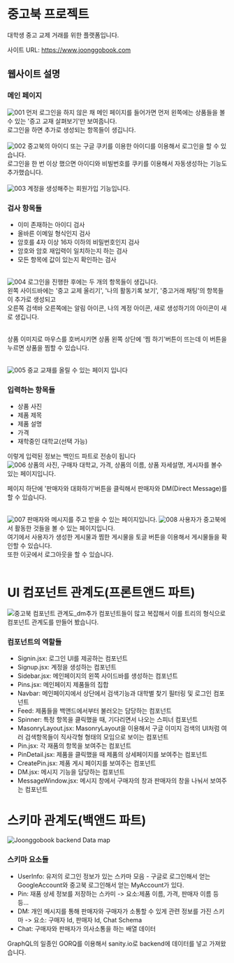# 중고북 프로젝트

대학생 중고 교제 거래를 위한 플랫폼입니다.

사이트 URL: https://www.joonggobook.com


## 웹사이트 설명

### 메인 페이지
![001](https://user-images.githubusercontent.com/72393144/192203154-69b6a886-3d24-4da6-b541-790f54246fbf.png)
먼저 로그인을 하지 않은 채 메인 페이지를 들어가면 먼저 왼쪽에는 상품들을 볼 수 있는 '증고 교재 살펴보기'만 보여줍니다.  
로그인을 하면 추가로 생성되는 항목들이 생깁니다. 
<br/><br/>
![002](https://user-images.githubusercontent.com/72393144/192203157-cfe158dd-dca6-4bc6-9202-fc585f8c56cd.png)
중고북의 아이디 또는 구글 쿠키를 이용한 아이디를 이용해서 로그인을 할 수 있습니다.<br/>
로그인을 한 번 이상 했으면 아이디와 비빌번호를 쿠키를 이용해서 자동생성하는 기능도 추가했습니다.<br/><br/>
![003](https://user-images.githubusercontent.com/72393144/192203159-019fe6d3-1a18-4572-bea1-8c471cb6d10a.png)
계정을 생성해주는 회원가입 기능입니다.<br/>
### 검사 항목들
* 이미 존재하는 아이디 검사
* 올바른 이메일 형식인지 검사
* 암호를 4자 이상 16자 이하의 비밀번호인지 검사
* 암호와 암호 재입력이 일치하는지 하는 검사
* 모든 항목에 값이 있는지 확인하는 검사<br/><br/>


![004](https://user-images.githubusercontent.com/72393144/192203160-5a678501-002b-4289-9457-c026b379deba.png)
로그인을 진행한 후에는 두 개의 항목들이 생깁니다.<br/>
왼쪽 사이드바에는 '중고 교제 올리기', '나의 활동기록 보기', '중고거래 채팅'의 항목들이 추가로 생성되고<br/>
오른쪽 검색바 오른쪽에는 알림 아이콘, 나의 계정 아이콘, 새로 생성하기의 아이콘이 새로 생깁니다.<br/><br/>

상품 이미지로 마우스를 호버시키면 상품 왼쪽 상단에 '찜 하기'버튼이 뜨는데 이 버튼을 누르면 상품을 찜할 수 있습니다.<br/><br/>

![005](https://user-images.githubusercontent.com/72393144/192203164-9c27e45c-4f7b-4153-852f-55aaee0f7870.png)
중교 교재를 올릴 수 있는 페이지 입니다

### 입력하는 항목들
* 상품 사진
* 제품 제목
* 제품 설명
* 가격
* 재학중인 대학교(선택 가능)

이렇게 입력된 정보는 백인드 파트로 전송이 됩니다<br/>
![006](https://user-images.githubusercontent.com/72393144/192203166-6c487b72-af96-413d-8180-cd8e93ee5b85.png)
상품의 사진, 구매자 대학교, 가격, 상품의 이름, 상품 자세설명, 게시자를 볼수 있는 페이지입니다.<br/>

페이지 하단에 '판매자와 대화하기'버튼을 클릭해서 판매자와 DM(Direct Message)를 할 수 있습니다. <br/><br/>

![007](https://user-images.githubusercontent.com/72393144/192203170-8f1de71d-e7f8-4757-bef2-d8159ac0ade4.png)
판매자와 메시지를 주고 받을 수 있는 페이지입니다.
![008](https://user-images.githubusercontent.com/72393144/192203173-84e0c949-f4e9-49dc-a78d-8283d55fc0da.png)
사용자가 중고북에서 활동한 것들을 볼 수 있는 페이지입니다.<br/>
여기에서 사용자가 생성한 게시물과 찜한 게시물을 토글 버튼을 이용해서 게시물들을 확인할 수 있습니다.<br/>
또한 이곳에서 로그아웃을 할 수 있습니다.<br/><br/>



# UI 컴포넌트 관계도(프론트앤드 파트)
![중고북 컴포넌트 관계도_dm추가](https://user-images.githubusercontent.com/72393144/192227514-fdfcf529-7096-4cce-8f70-b7253666637e.png)
컴포넌트들이 많고 복잡해서 이를 트리의 형식으로 컴포넌트 관계도를 만들어 봤습니다.

### 컴포넌트의 역할들
* Signin.jsx: 로그인 UI를 제공하는 컴포넌트
* Signup.jsx: 계정을 생성하는 컴포넌트
* Sidebar.jsx: 메인페이지의 왼쪽 사이드바를 생성하는 컴포넌트
* Pins.jsx: 메인페이지 제품들의 집합
* Navbar: 메인페이지에서 상단에서 검색기능과 대학별 찾기 필터링 및 로그인 컴포넌트
* Feed: 제품들을 백앤드에서부터 불러오는 담당하는 컴포넌트
* Spinner: 특정 항목을 클릭했을 때, 기다리면서 나오는 스피너 컴포넌트
* MasonryLayout.jsx: MasonryLayout을 이용해서 구글 이미지 검색의 UI처럼 여러 검색항목들이 직사각형 형태의 모임으로 보이는 컴포넌트
* Pin.jsx: 각 재품의 항목을 보여주는 컴포넌트
* PinDetail.jsx: 제품을 클릭했을 때 제품의 상세페이지를 보여주는 컴포넌트
* CreatePin.jsx: 제품 게시 페이지를 보여주는 컴포넌트
* DM.jsx: 메시지 기능을 담당하는 컴포넌트
* MessageWindow.jsx: 메시지 창에서 구매자의 창과 판매자의 창을 나눠서 보여주는 컴포넌트


# 스키마 관계도(백앤드 파트)
![Joonggobook backend Data map](https://user-images.githubusercontent.com/72393144/192292164-2ae95dac-37a5-44d0-9f1e-63980b8214b2.jpg)

### 스키마 요소들
* UserInfo: 유저의 로그인 정보가 있는 스카마 모음 - 구글로 로그인해서 얻는 GoogleAccount와 중고북 로그인해서 얻는 MyAccount가 있다.
* Pin: 재품 상세 정보를 저장하는 스카미 -> 요소:제품 이름, 가격, 판매자 이름 등등...
* DM: 개인 메시지를 통해 판매자와 구매자가 소통할 수 있게 관련 정보를 가진 스키마 -> 요소: 구매자 Id, 판매자 Id, Chat Schema
* Chat: 구매자와 판매자가 의사소통을 하는 배열 데이터


GraphQL의 일종인 GORQ를 이용해서 sanity.io로 backend에 데이터를 넣고 가져왔습니다.
